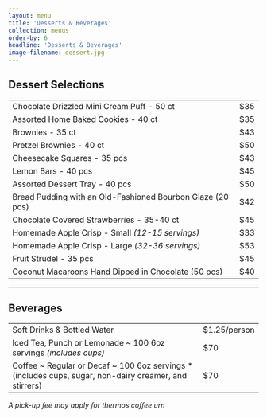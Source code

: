 ```yaml
---
layout: menu
title: 'Desserts & Beverages'
collection: menus
order-by: 6
headline: 'Desserts & Beverages'
image-filename: dessert.jpg
---
```


## Dessert Selections

|                                                            |      |
| ---------------------------------------------------------- | ---- |
| Chocolate Drizzled Mini Cream Puff - 50 ct                 | \$35 |
| Assorted Home Baked Cookies - 40 ct                        | \$35 |
| Brownies - 35 ct                                           | \$43 |
| Pretzel Brownies - 40 ct                                   | \$50 |
| Cheesecake Squares - 35 pcs                                | \$43 |
| Lemon Bars - 40 pcs                                        | \$45 |
| Assorted Dessert Tray - 40 pcs                             | \$50 |
| Bread Pudding with an Old-Fashioned Bourbon Glaze (20 pcs) | \$42 |
| Chocolate Covered Strawberries - 35-40 ct                  | \$45 |
| Homemade Apple Crisp - Small _(12-15 servings)_            | \$33 |
| Homemade Apple Crisp - Large _(32-36 servings)_            | \$53 |
| Fruit Strudel - 35 pcs                                     | \$45 |
| Coconut Macaroons Hand Dipped in Chocolate (50 pcs)        | \$40 |

---

## Beverages

|                                                                                                        |               |
| ------------------------------------------------------------------------------------------------------ | ------------- |
| Soft Drinks & Bottled Water                                                                            | \$1.25/person |
| Iced Tea, Punch or Lemonade ~ 100 6oz servings _(includes cups)_                                       | \$70          |
| Coffee ~ Regular or Decaf ~ 100 6oz servings \*(includes cups, sugar, non-dairy creamer, and stirrers) | \$70          |

_A pick-up fee may apply for thermos coffee urn_
